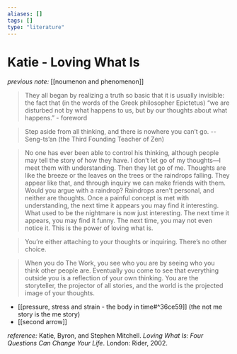 ```yaml
---
aliases: []
tags: []
type: "literature"
---
```


# Katie - Loving What Is

_previous note:_ [[noumenon and phenomenon]]

> They all began by realizing a truth so basic that it is usually invisible: the fact that (in the words of the Greek philosopher Epictetus) “we are disturbed not by what happens to us, but by our thoughts about what happens.” - foreword 

> Step aside from all thinking,
> and there is nowhere you can’t go.
-- Seng-ts’an (the Third Founding Teacher of Zen)

>No one has ever been able to control his thinking, although people may tell the story of how they have. I don’t let go of my thoughts—I meet them with understanding. Then they let go of me.
> Thoughts are like the breeze or the leaves on the trees or the raindrops falling. They appear like that, and through inquiry we can make friends with them. Would you argue with a raindrop? Raindrops aren’t personal, and neither are thoughts. Once a painful concept is met with understanding, the next time it appears you may find it interesting. What used to be the nightmare is now just interesting. The next time it appears, you may find it funny. The next time, you may not even notice it. This is the power of loving what is.

> You’re either attaching to your thoughts or inquiring.
> There’s no other choice.

> When you do The Work, you see who you are by seeing who you think other people are. Eventually you come to see that everything outside you is a reflection of your own thinking. You are the storyteller, the projector of all stories, and the world is the projected image of your thoughts.

- [[pressure, stress and strain - the body in time#^36ce59]] (the not me story is the me story)
- [[second arrow]]

_reference:_ Katie, Byron, and Stephen Mitchell. _Loving What Is: Four Questions Can Change Your Life_. London: Rider, 2002.



